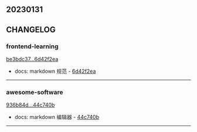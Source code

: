 ## 20230131

## CHANGELOG

### frontend-learning

[be3bdc37...6d42f2ea](https://github.com/zhbhun/frontend-learning/compare/be3bdc37...6d42f2ea)

* docs: markdown 规范 - [6d42f2ea](https://github.com/zhbhun/frontend-learning/commit/6d42f2eaf3021085cf7986713ea874eb439c66e8)

---

### awesome-software

[936b84d...44c740b](https://github.com/zhbhun/awesome-software/compare/936b84d...44c740b)

* docs: markdown 编辑器 - [44c740b](https://github.com/zhbhun/awesome-software/commit/44c740b919cd261405389061c6c15922acd68eb7)

---

